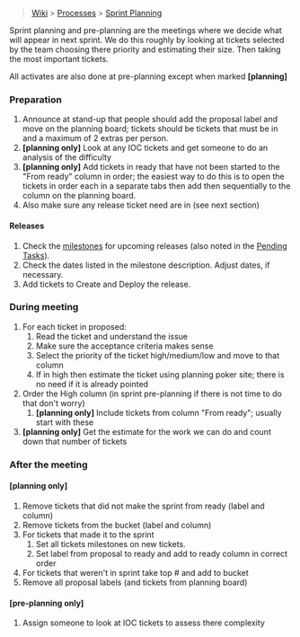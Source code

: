 > [Wiki](Home) > [Processes](Processes) > [Sprint Planning](Sprint-Planning)

Sprint planning and pre-planning are the meetings where we decide what will appear in next sprint. We do this roughly by looking at tickets selected by the team choosing there priority and estimating their size. Then taking the most important tickets.

All activates are also done at pre-planning except when marked **[planning]**

### Preparation

1. Announce at stand-up that people should add the proposal label and move on the planning board; tickets should be tickets that must be in and a maximum of 2 extras per person.
1. **[planning only]** Look at any IOC tickets and get someone to do an analysis of the difficulty
1. **[planning only]** Add tickets in ready that have not been started to the "From ready" column in order; the easiest way to do this is to open the tickets in order each in a separate tabs then add then sequentially to the column on the planning board.
1. Also make sure any release ticket need are in (see next section)

#### Releases

1. Check the [milestones](https://github.com/ISISComputingGroup/IBEX/milestones) for upcoming releases (also noted in the [Pending Tasks](https://github.com/ISISComputingGroup/IBEX/wiki/Pending-Tasks)).
1. Check the dates listed in the milestone description.  Adjust dates, if necessary.
1. Add tickets to Create and Deploy the release.


### During meeting

1. For each ticket in proposed:
    1. Read the ticket and understand the issue
    1. Make sure the acceptance criteria makes sense
    1. Select the priority of the ticket high/medium/low and move to that column
    1. If in high then estimate the ticket using planning poker site; there is no need if it is already pointed
1. Order the High column (in sprint pre-planning if there is not time to do that don't worry)
    1. **[planning only]** Include tickets from column "From ready"; usually start with these
1. **[planning only]** Get the estimate for the work we can do and count down that number of tickets

### After the meeting

#### **[planning only]**

1. Remove tickets that did not make the sprint from ready (label and column)
1. Remove tickets from the bucket (label and column)
1. For tickets that made it to the sprint
    1. Set all tickets milestones on new tickets.
    1. Set label from proposal to ready and add to ready column in correct order
1. For tickets that weren't in sprint take top # and add to bucket
1. Remove all proposal labels (and tickets from planning board)

#### **[pre-planning only]**

1. Assign someone to look at IOC tickets to assess there complexity
